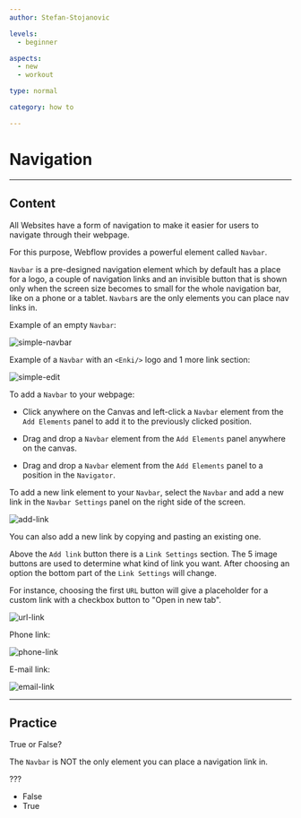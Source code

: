 ```yaml
---
author: Stefan-Stojanovic

levels:
  - beginner

aspects:
  - new
  - workout

type: normal

category: how to

---
```


# Navigation

---
## Content

All Websites have a form of navigation to make it easier for users to navigate through their webpage.

For this purpose, Webflow provides a powerful element called `Navbar`.

`Navbar` is a pre-designed navigation element which by default has a place for a logo, a couple of navigation links and an invisible button that is shown only when the screen size becomes to small for the whole navigation bar, like on a phone or a tablet. `Navbar`s are the only elements you can place nav links in.

Example of an empty `Navbar`:

![simple-navbar](https://img.enkipro.com/c46297799897d8e9c66a76b05c022b40.png)

Example of a `Navbar` with an `<Enki/>` logo and 1 more link section:

![simple-edit](https://img.enkipro.com/6704bbc77b41a25623ec6bf83d5659a4.png)

To add a `Navbar` to your webpage:

- Click anywhere on the Canvas and left-click a `Navbar` element from the `Add Elements` panel to add it to the previously clicked position.

- Drag and drop a `Navbar` element from the `Add Elements` panel anywhere on the canvas.

- Drag and drop a `Navbar` element from the `Add Elements` panel to a position in the `Navigator`.

To add a new link element to your `Navbar`, select the `Navbar` and add a new link in the `Navbar Settings` panel on the right side of the screen.

![add-link](https://img.enkipro.com/2163666efb91364e793136f5161782de.png)

You can also add a new link by copying and pasting an existing one.

Above the `Add link` button there is a `Link Settings` section. The 5 image buttons are used to determine what kind of link you want. After choosing an option the bottom part of the `Link Settings` will change. 

For instance, choosing the first `URL` button will give a placeholder for a custom link with a checkbox button to "Open in new tab".

![url-link](https://img.enkipro.com/d45c698a048e78ae939ffe784b2a2c12.png)

Phone link:

![phone-link](https://img.enkipro.com/6d892643d3f933751e8925f062e61f19.png)

E-mail link:

![email-link](https://img.enkipro.com/0dbf5ffadd4cd81138a5586043583e0a.png)

---
## Practice

True or False?

The `Navbar` is NOT the only element you can place a navigation link in.

???

* False
* True
